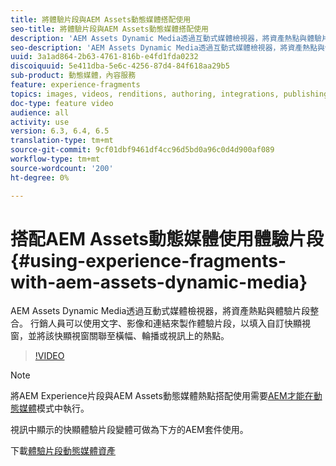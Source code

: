 ```yaml
---
title: 將體驗片段與AEM Assets動態媒體搭配使用
seo-title: 將體驗片段與AEM Assets動態媒體搭配使用
description: 'AEM Assets Dynamic Media透過互動式媒體檢視器，將資產熱點與體驗片段整合。 行銷人員可以使用文字、影像和連結來製作體驗片段，以填入自訂快顯視窗，並將該快顯視窗關聯至橫幅、輪播或視訊上的熱點。 '
seo-description: 'AEM Assets Dynamic Media透過互動式媒體檢視器，將資產熱點與體驗片段整合。 行銷人員可以使用文字、影像和連結來製作體驗片段，以填入自訂快顯視窗，並將該快顯視窗關聯至橫幅、輪播或視訊上的熱點。 '
uuid: 3a1ad864-2b63-4761-816b-e4fd1fda0232
discoiquuid: 5e411dba-5e6c-4256-87d4-84f618aa29b5
sub-product: 動態媒體，內容服務
feature: experience-fragments
topics: images, videos, renditions, authoring, integrations, publishing, metadata, sharing, publishing
doc-type: feature video
audience: all
activity: use
version: 6.3, 6.4, 6.5
translation-type: tm+mt
source-git-commit: 9cf01dbf9461df4cc96d5bd0a96c0d4d900af089
workflow-type: tm+mt
source-wordcount: '200'
ht-degree: 0%

---
```



# 搭配AEM Assets動態媒體使用體驗片段{#using-experience-fragments-with-aem-assets-dynamic-media}

AEM Assets Dynamic Media透過互動式媒體檢視器，將資產熱點與體驗片段整合。 行銷人員可以使用文字、影像和連結來製作體驗片段，以填入自訂快顯視窗，並將該快顯視窗關聯至橫幅、輪播或視訊上的熱點。

>[!VIDEO](https://video.tv.adobe.com/v/22115/?quality=9&learn=on)

>[!NOTE]
>
>將AEM Experience片段與AEM Assets動態媒體熱點搭配使用需要[AEM才能在動態媒體](https://docs.adobe.com/docs/en/aem/6-3/administer/content/dynamic-media/config-dynamic.html)模式中執行。

視訊中顯示的快顯體驗片段變體可做為下方的AEM套件使用。

下載[體驗片段動態媒體資產](assets/experience-fragmentsdynamic-mediaassets-100.zip)
